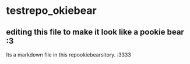 # testrepo_okiebear

## editing this file to make it look like a pookie bear :3

Its a markdown file in this repookiebearsitory. :3333
